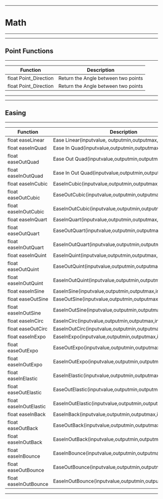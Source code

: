 ___
# Math
___

___
## Point Functions
___


Function | Description
---------|-----------------
float Point_Direction | Return the Angle between two points 
float Point_Direction | Return the Angle between two points 


<hr>


___
## Easing
___

Function | Description
---------|-----------------
float easeLinear | Ease Linear(inputvalue, outputmin,outputmax,inputmax)
float easeInQuad | Ease In Quad(inputvalue,outputmin,outputmax,inputmax)
float easeOutQuad | Ease Out Quad(inputvalue,outputmin,outputmax,inputmax)
float easeInOutQuad | Ease In Out Quad(inputvalue,outputmin,outputmax,inputmax)
float easeInCubic | EaseInCubic(inputvalue,outputmin,outputmax,inputmax)
float easeOutCubic | EaseOutCubic(inputvalue,outputmin,outputmax,inputmax)
float easeInOutCubic | EaseInOutCubic(inputvalue,outputmin,outputmax,inputmax)
float easeInQuart | EaseInQuart(inputvalue,outputmin,outputmax,inputmax)
float easeOutQuart | EaseOutQuart(inputvalue,outputmin,outputmax,inputmax)
float easeInOutQuart | EaseInOutQuart(inputvalue,outputmin,outputmax,inputmax)
float easeInQuint | EaseInQuint(inputvalue,outputmin,outputmax,inputmax)
float easeOutQuint | EaseOutQuint(inputvalue,outputmin,outputmax,inputmax)
float easeInOutQuint | EaseInOutQuint(inputvalue,outputmin,outputmax,inputmax)
float easeInSine | EaseInSine(inputvalue,outputmin,outputmax,inputmax)
float easeOutSine | EaseOutSine(inputvalue,outputmin,outputmax,inputmax)
float easeInOutSine | EaseInOutSine(inputvalue,outputmin,outputmax,inputmax)
float easeInCirc | EaseInCirc(inputvalue,outputmin,outputmax,inputmax)
float easeOutCirc | EaseInOutCirc(inputvalue,outputmin,outputmax,inputmax)
float easeInExpo | EaseInExpo(inputvalue,outputmin,outputmax,inputmax)
float easeOutExpo | EaseOutExpo(inputvalue,outputmin,outputmax,inputmax)
float easeInOutExpo | EaseInOutExpo(inputvalue,outputmin,outputmax,inputmax)
float easeInElastic | EaseInElastic(inputvalue,outputmin,outputmax,inputmax)
float easeOutElastic | EaseOutElastic(inputvalue,outputmin,outputmax,inputmax)
float easeInOutElastic | EaseInOutElastic(inputvalue,outputmin,outputmax,inputmax)
float easeInBack | EaseInBack(inputvalue,outputmin,outputmax,inputmax)
float easeOutBack | EaseOutBack(inputvalue,outputmin,outputmax,inputmax)
float easeInOutBack | EaseInOutBack(inputvalue,outputmin,outputmax,inputmax)
float easeInBounce | EaseInBounce(inputvalue,outputmin,outputmax,inputmax)
float easeOutBounce | EaseOutBounce(inputvalue,outputmin,outputmax,inputmax)
float easeInOutBounce | EaseInOutBounce(inputvalue,outputmin,outputmax,inputmax)


<hr>
